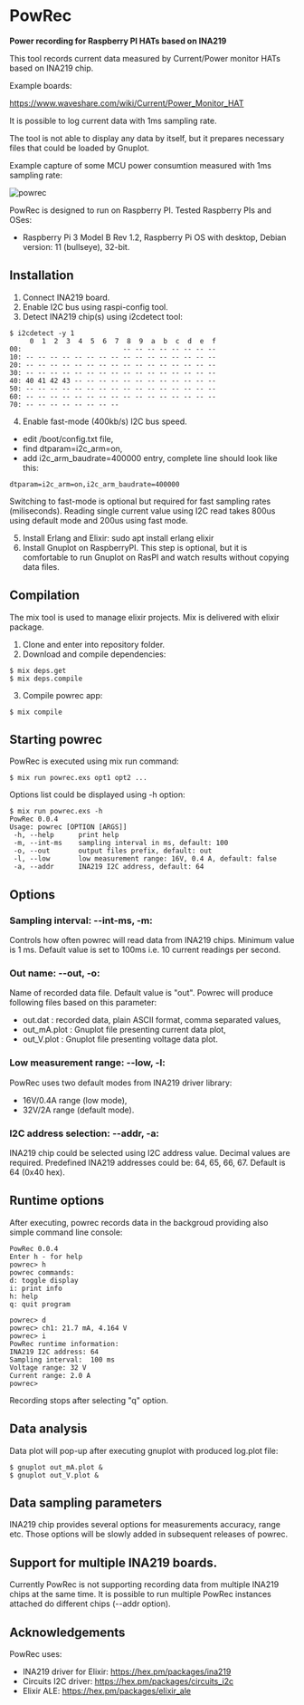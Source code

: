 # PowRec

**Power recording for Raspberry PI HATs based on INA219**

This tool records current data measured by Current/Power monitor HATs based on INA219 chip.

Example boards:

https://www.waveshare.com/wiki/Current/Power_Monitor_HAT

It is possible to log current data with 1ms sampling rate.

The tool is not able to display any data by itself, but it prepares necessary files that could be loaded by Gnuplot.

Example capture of some MCU power consumtion measured with 1ms sampling rate:

![powrec](https://user-images.githubusercontent.com/8614048/217629233-85f9b7ff-3db9-41f5-8b61-7f4e1e3125c2.png)

PowRec is designed to run on Raspberry PI.
Tested Raspberry PIs and OSes:

* Raspberry Pi 3 Model B Rev 1.2, Raspberry Pi OS with desktop, Debian version: 11 (bullseye), 32-bit.

## Installation

1. Connect INA219 board.
2. Enable I2C bus using raspi-config tool.
3. Detect INA219 chip(s) using i2cdetect tool:
```
$ i2cdetect -y 1
     0  1  2  3  4  5  6  7  8  9  a  b  c  d  e  f
00:                         -- -- -- -- -- -- -- -- 
10: -- -- -- -- -- -- -- -- -- -- -- -- -- -- -- -- 
20: -- -- -- -- -- -- -- -- -- -- -- -- -- -- -- -- 
30: -- -- -- -- -- -- -- -- -- -- -- -- -- -- -- -- 
40: 40 41 42 43 -- -- -- -- -- -- -- -- -- -- -- -- 
50: -- -- -- -- -- -- -- -- -- -- -- -- -- -- -- -- 
60: -- -- -- -- -- -- -- -- -- -- -- -- -- -- -- -- 
70: -- -- -- -- -- -- -- --                   
```
4. Enable fast-mode (400kb/s) I2C bus speed. 
- edit /boot/config.txt file,
- find dtparam=i2c_arm=on,
- add i2c_arm_baudrate=400000 entry, complete line should look like this:
```
dtparam=i2c_arm=on,i2c_arm_baudrate=400000
```
Switching to fast-mode is optional but required for fast sampling rates (miliseconds).
Reading single current value using I2C read takes 800us using default mode and 200us using fast mode.

5. Install Erlang and Elixir: sudo apt install erlang elixir
6. Install Gnuplot on RaspberryPI. This step is optional, but it is comfortable to run Gnuplot on RasPI and watch results without copying data files. 

## Compilation
The mix tool is used to manage elixir projects. Mix is delivered with elixir package.
1. Clone and enter into repository folder.
2. Download and compile dependencies:
```
$ mix deps.get
$ mix deps.compile
```
3. Compile powrec app:
```
$ mix compile
```

## Starting powrec

PowRec is executed using mix run command:
```
$ mix run powrec.exs opt1 opt2 ...
```
Options list could be displayed using -h option:
```
$ mix run powrec.exs -h
PowRec 0.0.4
Usage: powrec [OPTION [ARGS]]
 -h, --help      print help
 -m, --int-ms    sampling interval in ms, default: 100
 -o, --out       output files prefix, default: out
 -l, --low       low measurement range: 16V, 0.4 A, default: false
 -a, --addr      INA219 I2C address, default: 64
```

## Options
### Sampling interval: --int-ms, -m:
Controls how often powrec will read data from INA219 chips. Minimum value is 1 ms. 
Default value is set to 100ms i.e. 10 current readings per second.

### Out name: --out, -o:
Name of recorded data file. Default value is "out". Powrec will produce following files based on this parameter:
- out.dat     : recorded data, plain ASCII format, comma separated values,
- out_mA.plot : Gnuplot file presenting current data plot,
- out_V.plot  : Gnuplot file presenting voltage data plot.

### Low measurement range: --low, -l:
PowRec uses two default modes from INA219 driver library:
* 16V/0.4A range (low mode),
* 32V/2A range (default mode).

### I2C address selection: --addr, -a:
INA219 chip could be selected using I2C address value. Decimal values are required. Predefined INA219 addresses could be: 64, 65, 66, 67.
Default is 64 (0x40 hex).

## Runtime options
After executing, powrec records data in the backgroud providing also simple command line console:
```
PowRec 0.0.4
Enter h - for help
powrec> h
powrec commands:
d: toggle display
i: print info
h: help
q: quit program

powrec> d
powrec> ch1: 21.7 mA, 4.164 V
powrec> i
PowRec runtime information:
INA219 I2C address: 64
Sampling interval:  100 ms
Voltage range: 32 V
Current range: 2.0 A
powrec>
```
Recording stops after selecting "q" option.

## Data analysis
Data plot will pop-up after executing gnuplot with produced log.plot file:
```
$ gnuplot out_mA.plot &
$ gnuplot out_V.plot &
```

## Data sampling parameters
INA219 chip provides several options for measurements accuracy, range etc.
Those options will be slowly added in subsequent releases of powrec.

## Support for multiple INA219 boards.
Currently PowRec is not supporting recording data from multiple INA219 chips at the same time.
It is possible to run multiple PowRec instances attached do different chips (--addr option).

## Acknowledgements
PowRec uses:
* INA219 driver for Elixir: https://hex.pm/packages/ina219
* Circuits I2C driver: https://hex.pm/packages/circuits_i2c
* Elixir ALE: https://hex.pm/packages/elixir_ale
